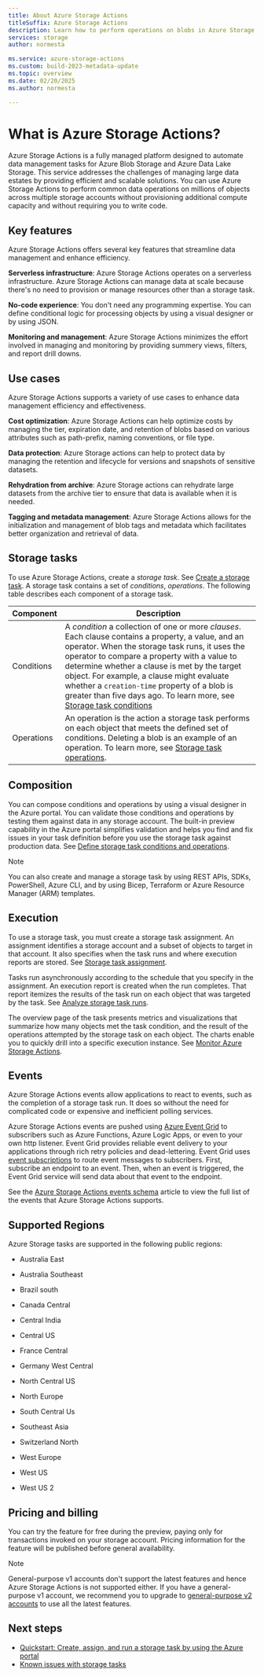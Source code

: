 ```yaml
---
title: About Azure Storage Actions
titleSuffix: Azure Storage Actions
description: Learn how to perform operations on blobs in Azure Storage accounts based on a set of conditions that you define. 
services: storage
author: normesta

ms.service: azure-storage-actions
ms.custom: build-2023-metadata-update
ms.topic: overview
ms.date: 02/20/2025
ms.author: normesta

---
```


# What is Azure Storage Actions?

Azure Storage Actions is a fully managed platform designed to automate data management tasks for Azure Blob Storage and Azure Data Lake Storage. This service addresses the challenges of managing large data estates by providing efficient and scalable solutions. You can use Azure Storage Actions to perform common data operations on millions of objects across multiple storage accounts without provisioning additional compute capacity and without requiring you to write code. 

## Key features

Azure Storage Actions offers several key features that streamline data management and enhance efficiency. 

**Serverless infrastructure**: Azure Storage Actions operates on a serverless infrastructure. Azure Storage Actions can manage data at scale because there's no need to provision or manage resources other than a storage task. 

**No-code experience**: You don't need any programming expertise. You can define conditional logic for processing objects by using a visual designer or by using JSON.

**Monitoring and management**: Azure Storage Actions minimizes the effort involved in managing and monitoring by providing summery views, filters, and report drill downs. 

## Use cases

Azure Storage Actions supports a variety of use cases to enhance data management efficiency and effectiveness. 

**Cost optimization**: Azure Storage Actions can help optimize costs by managing the tier, expiration date, and retention of blobs based on various attributes such as path-prefix, naming conventions, or file type.

**Data protection**: Azure Storage actions can help to protect data by managing the retention and lifecycle for versions and snapshots of sensitive datasets.

**Rehydration from archive**: Azure Storage actions can rehydrate large datasets from the archive tier to ensure that data is available when it is needed.

**Tagging and metadata management**: Azure Storage Actions allows for the initialization and management of blob tags and metadata which facilitates better organization and retrieval of data.

## Storage tasks

To use Azure Storage Actions, create a _storage task_. See [Create a storage task](storage-tasks/storage-task-create.md). A storage task contains a set of _conditions_, _operations_. The following table describes each component of a storage task.

| Component | Description |
|---|---|
| Conditions | A _condition_ a collection of one or more _clauses_. Each clause contains a property, a value, and an operator. When the storage task runs, it uses the operator to compare a property with a value to determine whether a clause is met by the target object. For example, a clause might evaluate whether a `creation-time` property of a blob is greater than five days ago. To learn more, see [Storage task conditions](storage-tasks/storage-task-conditions.md)|
| Operations | An operation is the action a storage task performs on each object that meets the defined set of conditions. Deleting a blob is an example of an operation. To learn more, see [Storage task operations](storage-tasks/storage-task-operations.md).|

## Composition

You can compose conditions and operations by using a visual designer in the Azure portal. You can validate those conditions and operations by testing them against data in any storage account. The built-in preview capability in the Azure portal simplifies validation and helps you find and fix issues in your task definition before you use the storage task against production data. See [Define storage task conditions and operations](storage-tasks/storage-task-conditions-operations-edit.md).

> [!NOTE]
> You can also create and manage a storage task by using REST APIs, SDKs, PowerShell, Azure CLI, and by using Bicep, Terraform or Azure Resource Manager (ARM) templates.

## Execution

To use a storage task, you must create a storage task assignment. An assignment identifies a storage account and a subset of objects to target in that account. It also specifies when the task runs and where execution reports are stored. See [Storage task assignment](storage-tasks/storage-task-assignment.md).

Tasks run asynchronously according to the schedule that you specify in the assignment. An execution report is created when the run completes. That report itemizes the results of the task run on each object that was targeted by the task. See [Analyze storage task runs](storage-tasks/storage-task-runs.md).

The overview page of the task presents metrics and visualizations that summarize how many objects met the task condition, and the result of the operations attempted by the storage task on each object. The charts enable you to quickly drill into a specific execution instance. See [Monitor Azure Storage Actions](storage-tasks/monitor-storage-tasks.md). 

## Events

Azure Storage Actions events allow applications to react to events, such as the completion of a storage task run. It does so without the need for complicated code or expensive and inefficient polling services.

Azure Storage Actions events are pushed using [Azure Event Grid](https://azure.microsoft.com/services/event-grid/) to subscribers such as Azure Functions, Azure Logic Apps, or even to your own http listener. Event Grid provides reliable event delivery to your applications through rich retry policies and dead-lettering. Event Grid uses [event subscriptions](../event-grid/concepts.md#event-subscriptions) to route event messages to subscribers. First, subscribe an endpoint to an event. Then, when an event is triggered, the Event Grid service will send data about that event to the endpoint.

See the [Azure Storage Actions events schema](../event-grid/event-schema-storage-actions.md?toc=/azure/storage-actions/toc.json) article to view the full list of the events that Azure Storage Actions supports.

## Supported Regions

Azure Storage tasks are supported in the following public regions:

- Australia East

- Australia Southeast

- Brazil south

- Canada Central

- Central India

- Central US

- France Central
- Germany West Central

- North Central US

- North Europe

- South Central Us

- Southeast Asia

- Switzerland North

- West Europe

- West US

- West US 2

## Pricing and billing

You can try the feature for free during the preview, paying only for transactions invoked on your storage account. Pricing information for the feature will be published before general availability.

> [!NOTE]
> General-purpose v1 accounts don't support the latest features and hence Azure Storage Actions is not supported either. If you have a general-purpose v1 account, we recommend you to upgrade to [general-purpose v2 accounts](/azure/well-architected/service-guides/storage-accounts/operational-excellence#design-considerations) to use all the latest features.

## Next steps

- [Quickstart: Create, assign, and run a storage task by using the Azure portal](storage-tasks/storage-task-quickstart-portal.md)
- [Known issues with storage tasks](storage-tasks/storage-task-known-issues.md)